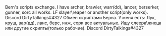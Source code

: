 Bern's scripts exchange. I have archer, brawler, warr(dd), lancer, berserker, gunner, sorc all works. LF slayer\reaper or another script(only works). Discord DirtyTalkings#4327
Обмен скриптами Берна. У меня есть: Лук, круш, вар(дд), ланс, берс, инж, сорк все актуальные. Ищу слеера\жнеца или другие скрипты(только рабочие). Discord DirtyTalkings#4327
